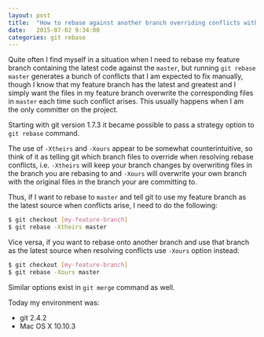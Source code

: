 ```yaml
---
layout: post
title:  "How to rebase against another branch overriding conflicts with your own branch changes"
date:   2015-07-02 9:34:00
categories: git rebase
---
```


Quite often I find myself in a situation when I need to rebase my feature branch containing 
the latest code against the `master`, but running `git rebase master` generates a bunch of 
conflicts that I am expected to fix manually, though I know that my feature branch 
has the latest and greatest and I simply want the files in my feature branch overwrite 
the corresponding files in `master` each time such conflict arises. 
This usually happens when I am the only committer on the project.

<!--more-->

Starting with git version 1.7.3 it became possible to pass a strategy option to `git rebase` command. 

The use of `-Xtheirs` and `-Xours` appear to be somewhat counterintuitive, so think of it as telling
git which branch files to override when resolving rebase conflicts, i.e. `-Xtheirs` will keep 
your branch changes by overwriting files in the branch you are rebasing to and `-Xours` will 
overwrite your own branch with the original files in the branch your are committing to.

Thus, if I want to rebase to `master` and tell git to use my feature branch as the latest source when 
conflicts arise, I need to do the following:

```bash
$ git checkout [my-feature-branch]
$ git rebase -Xtheirs master
```

Vice versa, if you want to rebase onto another branch and use that branch as the latest source when
resolving conflicts use `-Xours` option instead:

```bash
$ git checkout [my-feature-branch]
$ git rebase -Xours master
```


Similar options exist in `git merge` command as well.

Today my environment was:

- git 2.4.2
- Mac OS X 10.10.3
